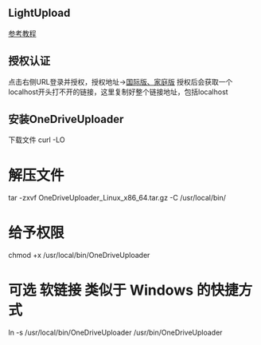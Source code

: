 ## LightUpload
[参考教程](https://gwliang.com/2021/04/02/OneDriveUploader-use/)
## 授权认证
点击右侧URL登录并授权，授权地址→[国际版、家庭版](https://login.microsoftonline.com/common/oauth2/v2.0/authorize?client_id=ad5e65fd-856d-4356-aefc-537a9700c137&response_type=code&redirect_uri=http://localhost/onedrive-login&response_mode=query&scope=offline_access%20User.Read%20Files.ReadWrite.All)
授权后会获取一个localhost开头打不开的链接，这里复制好整个链接地址，包括localhost
## 安装OneDriveUploader
下载文件
curl -LO 
# 解压文件
tar -zxvf OneDriveUploader_Linux_x86_64.tar.gz -C /usr/local/bin/

# 给予权限
chmod +x /usr/local/bin/OneDriveUploader

# 可选 软链接 类似于 Windows 的快捷方式
ln -s /usr/local/bin/OneDriveUploader /usr/bin/OneDriveUploader
